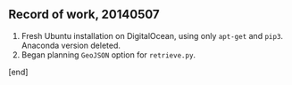 ## Record of work, 20140507

 1. Fresh Ubuntu installation on DigitalOcean, using only `apt-get` and `pip3`. Anaconda version deleted.
 1. Began planning `GeoJSON` option for `retrieve.py`.

[end]
